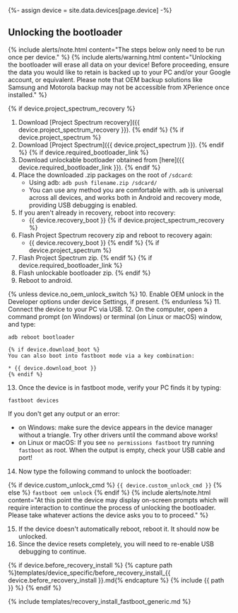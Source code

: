 {%- assign device = site.data.devices[page.device] -%}

## Unlocking the bootloader

{% include alerts/note.html content="The steps below only need to be run once per device." %}
{% include alerts/warning.html content="Unlocking the bootloader will erase all data on your device!
Before proceeding, ensure the data you would like to retain is backed up to your PC and/or your Google account, or equivalent. Please note that OEM backup solutions like Samsung and Motorola backup may not be accessible from XPerience once installed." %}

{% if device.project_spectrum_recovery %}
1. Download [Project Spectrum recovery]({{ device.project_spectrum_recovery }}).
{% endif %}
{% if device.project_spectrum %}
2. Download [Project Spectrum]({{ device.project_spectrum }}).
{% endif %}
{% if device.required_bootloader_link %}
3. Download unlockable bootloader obtained from [here]({{ device.required_bootloader_link }}).
{% endif %}
4. Place the downloaded .zip packages on the root of `/sdcard`:
    * Using adb: `adb push filename.zip /sdcard/`
    * You can use any method you are comfortable with. `adb` is universal across all devices, and works both in Android and recovery mode, providing
        USB debugging is enabled.
5. If you aren't already in recovery, reboot into recovery:
    * {{ device.recovery_boot }}
{% if device.project_spectrum_recovery %}
6. Flash Project Spectrum recovery zip and reboot to recovery again:
    * {{ device.recovery_boot }}
{% endif %}
{% if device.project_spectrum %}
7. Flash Project Spectrum zip.
{% endif %}
{% if device.required_bootloader_link %}
8. Flash unlockable bootloader zip.
{% endif %}
9. Reboot to android.

{% unless device.no_oem_unlock_switch %}
10. Enable OEM unlock in the Developer options under device Settings, if present.
{% endunless %}
11. Connect the device to your PC via USB.
12. On the computer, open a command prompt (on Windows) or terminal (on Linux or macOS) window, and type:
```
adb reboot bootloader
```
    {% if device.download_boot %}
    You can also boot into fastboot mode via a key combination:

    * {{ device.download_boot }}
    {% endif %}
13. Once the device is in fastboot mode, verify your PC finds it by typing:
```
fastboot devices
```
  If you don't get any output or an error:
   * on Windows: make sure the device appears in the device manager without a triangle. Try other drivers until the command above works!
   * on Linux or macOS: If you see `no permissions fastboot` try running `fastboot` as root. When the output is empty, check your USB cable and port!
14. Now type the following command to unlock the bootloader:

{% if device.custom_unlock_cmd %}
    ```
{{ device.custom_unlock_cmd }}
    ```
{% else %}
    ```
fastboot oem unlock
    ```
{% endif %}
    {% include alerts/note.html content="At this point the device may display on-screen prompts which will require interaction to continue the process of unlocking the bootloader. Please take whatever actions the device asks you to to proceed." %}

15. If the device doesn't automatically reboot, reboot it. It should now be unlocked.
16. Since the device resets completely, you will need to re-enable USB debugging to continue.

{% if device.before_recovery_install %}
{% capture path %}templates/device_specific/before_recovery_install_{{ device.before_recovery_install }}.md{% endcapture %}
{% include {{ path }} %}
{% endif %}

{% include templates/recovery_install_fastboot_generic.md %}
